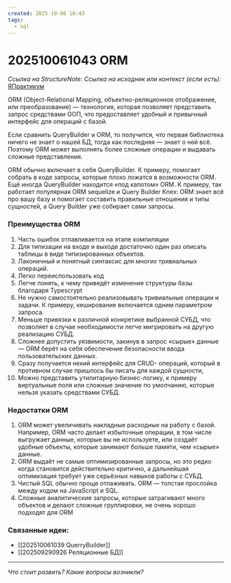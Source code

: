 ```yaml
---
created: 2025-10-06 10:43
tags:
  - sql
---
```

# 202510061043 ORM

*Ссылка на StructureNote:* 
*Ссылка на исходник или контекст (если есть):* [ЯПрактикум](https://practicum.yandex.ru/learn/backend-nodejs/courses/a4214ab0-2146-4152-b90e-651bf4c7ca5e/sprints/564244/topics/104f2765-a9c9-4617-8a5e-f21b675cf9b3/lessons/644c234a-8d5f-41f7-bdf4-af478459cce3/)

ORM (Object-Relational Mapping, объектно-реляционное отображение, или преобразование) — технология, которая позволяет представить запрос средствами ООП, что предоставляет удобный и привычный интерфейс для операций с базой.

Если сравнить QueryBuilder и ORM, то получится, что первая библиотека ничего не знает о нашей БД, тогда как последняя — знает о ней всё. Поэтому ORM может выполнять более сложные операции и выдавать сложные представления.

ORM обычно включает в себя QueryBuilder. К примеру, помогает собрать в коде запросы, которые плохо ложатся в возможности ORM. Ещё иногда QueryBuilder находится «под капотом» ORM. К примеру, так работает популярная ORM sequelize и Query Builder Knex: ORM знает всё про вашу базу и помогает составить правильные отношения и типы сущностей, а Query Builder уже собирает сами запросы.

### Преимущества ORM

1) Часть ошибок отлавливается на этапе компиляции
2) Для типизации на входе и выходе достаточно один раз описать таблицы в виде типизированных объектов.
3) Лаконичный и понятный синтаксис для многих тривиальных операций.
4) Легко переиспользовать код
5) Легче понять, к чему приведёт изменение структуры базы благодаря Typescrypt
6) Не нужно самостоятельно реализовывать тривиальные операции и задачи. К примеру, кеширование включается одним параметром запроса.
7) Меньше привязки к различной конкретике выбранной СУБД, что позволяет в случае необходимости легче мигрировать на другую реализацию СУБД.
8) Сложнее допустить уязвимости, закинув в запрос «сырые» данные — ORM берёт на себя обеспечение безопасности ввода пользовательских данных.
9) Сразу получается некий интерфейс для CRUD- операций, который в противном случае пришлось бы писать для каждой сущности,
10) Можно представить утилитарную бизнес-логику, к примеру виртуальные поля или сложные значение по умолчанию, которые нельзя указать средствами СУБД.

### Недостатки ORM

1) ORM может увеличивать накладные расходные на работу с базой. Например, ORM часто делает избыточные операции, в том числе выгружает данные, которые вы не используете, или создаёт удобные объекты, которые занимают больше памяти, чем «сырые» данные.
2) ORM выдаёт не самые оптимизированные запросы, но это редко когда становится действительно критично, а дальнейшая оптимизация требует уже серьёзных навыков работы с СУБД.
3) Чистый SQL обычно проще отлаживать. ORM — толстая прослойка между кодом на JavaScript и SQL.
4) Сложные аналитические запросы, которые затрагивают много объектов и делают сложные группировки, не очень хорошо подходят для ORM

### Связанные идеи:

* [[202510061039 QuerryBuilder]]
* [[202509290926 Реляционные БД]]
---

*Что стоит развить? Какие вопросы возникли?*
